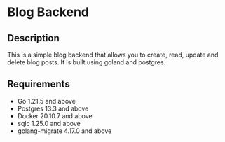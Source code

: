 # Blog Backend

## Description

This is a simple blog backend that allows you to create, read, update and delete blog posts. It is built using goland and postgres.

## Requirements

- Go 1.21.5 and above
- Postgres 13.3 and above
- Docker 20.10.7 and above
- sqlc 1.25.0 and above
- golang-migrate 4.17.0 and above

